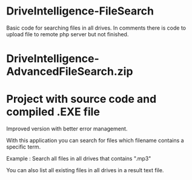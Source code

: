 # DriveIntelligence-FileSearch

Basic code for searching files in all drives. In comments there is code to upload file to remote php server but not finished.




# DriveIntelligence-AdvancedFileSearch.zip

# Project with source code and compiled .EXE file


Improved version with better error management.


With this application you can search for files which filename contains a specific term.

Example : Search all files in all drives that contains ".mp3"


You can also list all existing files in all drives in a result text file.


